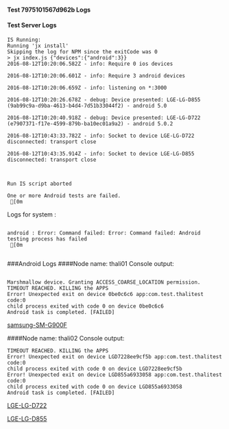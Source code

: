 #### Test 7975101567d962b Logs

#### Test Server Logs
```
IS Running:
Running 'jx install'
Skipping the log for NPM since the exitCode was 0
> jx index.js {"devices":{"android":3}}
2016-08-12T10:20:06.582Z - info: Require 0 ios devices

2016-08-12T10:20:06.601Z - info: Require 3 android devices

2016-08-12T10:20:06.659Z - info: listening on *:3000

2016-08-12T10:20:26.678Z - debug: Device presented: LGE-LG-D855 (9ab99c9a-d9ba-4613-b4d4-7d51b33044f2) - android 5.0

2016-08-12T10:20:40.918Z - debug: Device presented: LGE-LG-D722 (e7907371-f17e-4599-879b-ba10ec01a9a2) - android 5.0.2

2016-08-12T10:43:33.782Z - info: Socket to device LGE-LG-D722 disconnected: transport close

2016-08-12T10:43:35.914Z - info: Socket to device LGE-LG-D855 disconnected: transport close


 
Run IS script aborted
 
One or more Android tests are failed.
 [0m

```


Logs for system : 
```

android : Error: Command failed: Error: Command failed: Android testing process has failed
 [0m


```
###Android Logs
####Node name: thali01
Console output:
```

Marshmallow device. Granting ACCESS_COARSE_LOCATION permission.
TIMEOUT REACHED. KILLING the APPS
Error! Unexpected exit on device 0be0c6c6 app:com.test.thalitest code:0 
child process exited with code 0 on device 0be0c6c6 
Android task is completed. [FAILED]
```
[samsung-SM-G900F](https://github.com/ThaliTester/TestResults/blob/7975101567d962b_Check_811_failures_in_CI_do_not_merge__czyzm/thali01_samsung-SM-G900F.md)

####Node name: thali02
Console output:
```
TIMEOUT REACHED. KILLING the APPS
Error! Unexpected exit on device LGD7228ee9cf5b app:com.test.thalitest code:0 
child process exited with code 0 on device LGD7228ee9cf5b 
Error! Unexpected exit on device LGD855a6933058 app:com.test.thalitest code:0 
child process exited with code 0 on device LGD855a6933058 
Android task is completed. [FAILED]
```
[LGE-LG-D722](https://github.com/ThaliTester/TestResults/blob/7975101567d962b_Check_811_failures_in_CI_do_not_merge__czyzm/thali02_LGE-LG-D722.md)

[LGE-LG-D855](https://github.com/ThaliTester/TestResults/blob/7975101567d962b_Check_811_failures_in_CI_do_not_merge__czyzm/thali02_LGE-LG-D855.md)




